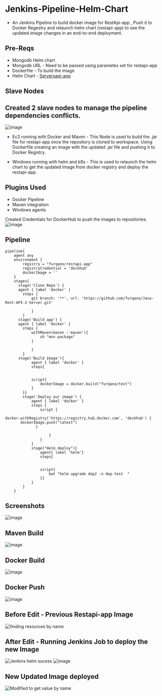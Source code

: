 # Jenkins-Pipeline-Helm-Chart

* An Jenkins Pipeline to build docker image for RestApi-app , Push it to Docker Regestry and relaunch helm chart (restapi-app) to see the updated image changes in an end-to-end deployment.

## Pre-Reqs
* Mongodb Helm chart 
* Mongodb URL - Need to be passed using parametes set for restapi-app
* Dockerfile  - To build the image
* Helm Chart  - [Serversapi-app](https://github.com/furqano/Helm-Chart-Server2Api)

## Slave Nodes
## Created 2 slave nodes to manage the pipeline dependencies conflicts.

![image](https://user-images.githubusercontent.com/64476159/164753063-c6435e05-2f3a-42df-8e17-bbb953c0abbd.png)

* Ec2 running with Docker and Maven - This Node is used to build the .jar file for restapi-app once the repository is cloned to workspace. Using Dockerfile creating an image with the updated .jar file and pushing it to Docker Registry.

* Windows running with helm and k8s - This is used to relaunch the helm chart to get the updated Image from docker registry and deploy the restapi-app.

## Plugins Used
* Docker Pipeline
* Maven integration
* Windows agents

Created Credentials for DockerHub to push the images to repositories.
![image](https://user-images.githubusercontent.com/64476159/164772684-1ce144b9-3c14-4953-9ce5-14258cb1e3b0.png)


## Pipeline

```
pipeline{
    agent any
    environment { 
        registry = "furqano/restapi-app" 
        registryCredential = 'dockhub' 
        dockerImage = '' 
    }
    stages{
      stage('Clone Repo') {
      agent { label 'docker' }
        steps {
            git branch: '**', url: 'https://github.com/furqano/Java-Rest-API-2-Server.git'
            
            }
        }
      stage('Build app') {
      agent { label 'docker' }
        steps {
            withMaven(maven :'maven'){
                sh "mvn package"
            }
            
            }
        }
      stage('Build Image'){
            agent { label 'docker' }
            steps{
                
            
            script{
                dockerImage = docker.build("furqano/test")
            }
        }}
        stage('Deploy our image') { 
            agent { label 'docker' }
            steps { 
                script { 
                    docker.withRegistry('https://registry.hub.docker.com', 'dockhub') {            
       dockerImage.push("latest")        
              }    
                   
                    }
                } 
            }
            stage("Helm deploy"){
                agent{ label 'helm'}
                steps{
                    
                
                script{
                    bat "helm upgrade dep2 -n dep test  "
                }}
            }
        } 
    }
```

## Screenshots
![image](https://user-images.githubusercontent.com/64476159/164774326-b69b2df3-4ba3-426a-925f-70e479fb738a.png)

## Maven Build
![image](https://user-images.githubusercontent.com/64476159/164750838-8da30969-b523-42bc-98b3-2199ff4eff58.png)

## Docker Build
![image](https://user-images.githubusercontent.com/64476159/164790666-4af7a0c8-2492-4f96-a814-094e451affc3.png)

## Docker Push
![image](https://user-images.githubusercontent.com/64476159/164790751-ee863bb6-03f0-4a96-a3d7-609d014944e3.png)

## Before Edit - Previous Restapi-app Image

![finding resources by name](https://user-images.githubusercontent.com/64476159/164773110-69f744b1-892d-4020-81d4-70594f6ef255.png)

## After Edit - Running Jenkins Job to deploy the new Image 

![Jenkins helm sucess](https://user-images.githubusercontent.com/64476159/164773195-07388801-08ac-4f09-9c2d-9082fdb85ebc.png)
![image](https://user-images.githubusercontent.com/64476159/164790799-d90d7f17-f7c3-4d61-bc3d-6ba1183047a9.png)


## New Updated Image deployed

![Modified to get value by name ](https://user-images.githubusercontent.com/64476159/164773228-55dbc4a0-6349-4433-abe0-9a9b58f15b62.png)



